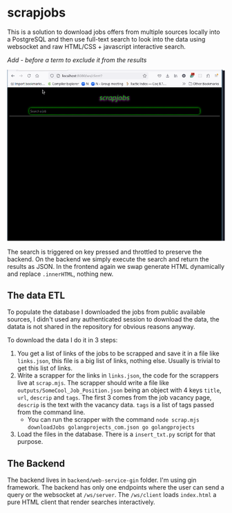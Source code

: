 # scrapjobs

This is a solution to download jobs offers from multiple sources locally into a
PostgreSQL and then use full-text search to look into the data using websocket
and raw HTML/CSS + javascript interactive search.

_Add - before a term to exclude it from the results_

![scrapjobs demo](images/scrapjobs.gif)

The search is triggered on key pressed and throttled to preserve the backend.
On the backend we simply execute the search and return the results as JSON. In
the frontend again we swap generate HTML dynamically and replace `.innerHTML`,
nothing new.

## The data ETL

To populate the database I downloaded the jobs from public available sources,
I didn't used any authenticated session to download the data, the datata is not
shared in the repository for obvious reasons anyway.

To download the data I do it in 3 steps:

1. You get a list of links of the jobs to be scrapped and save it in a file
   like `links.json`, this file is a big list of links, nothing else. Usually
   is trivial to get this list of links.
2. Write a scrapper for the links in `links.json`, the code for the scrappers
   live at `scrap.mjs`. The scrapper should write a file like
   `outputs/SomeCool_Job_Position.json` being an object with 4 keys `title`,
   `url`, `descrip` and `tags`. The first 3 comes from the job vacancy page,
   `descrip` is the text with the vacancy data. `tags` is a list of tags
   passed from the command line.
   - You can run the scrapper with the command `node scrap.mjs downloadJobs golangprojects_com.json go golangprojects`
3. Load the files in the database. There is a `insert_txt.py` script for that
   purpose.

## The Backend

The backend lives in `backend/web-service-gin` folder. I'm using gin framework.
The backend has only one endpoints where the user can send a query or the websocket
at `/ws/server`. The `/ws/client` loads `index.html` a pure HTML client that
render searches interactively.
